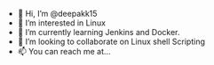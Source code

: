 - 👋 Hi, I’m @deepakk15
- 👀 I’m interested in Linux
- 🌱 I’m currently learning Jenkins and Docker.
- 💞️ I’m looking to collaborate on Linux shell Scripting
- 📫 You can reach me at...

<!---
deepakk15/deepakk15 is a ✨ special ✨ repository because its `README.md` (this file) appears on your GitHub profile.
You can click the Preview link to take a look at your changes.
--->
